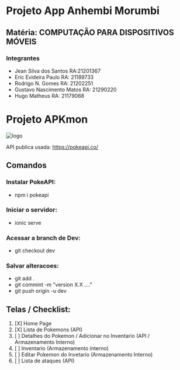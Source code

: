# Projeto App Anhembi Morumbi
## Matéria: COMPUTAÇÃO PARA DISPOSITIVOS MÓVEIS
### Integrantes
* Jean Silva dos Santos RA:21201367
* Eric Evideira Paulo RA: 21189733
* Rodrigo N. Gomes RA: 21202251
* Gustavo Nascimento Matos RA: 21290220
* Hugo Matheus RA: 21179068

# Projeto APKmon
![logo](https://avatars.githubusercontent.com/u/64151210?v=4)

API publica usada: https://pokeapi.co/

## Comandos
### Instalar PokeAPI: 
- npm i pokeapi

### Iniciar o servidor:
- ionic serve

### Acessar a branch de Dev:
- git checkout dev

### Salvar alteracoes: 
- git add .
- git commint -m "version X.X ...."
- git push origin -u dev

## Telas / Checklist: 

1. [X] Home Page
2. [X] Lista de Pokemons (API)
3. [ ] Detalhes do Pokemon / Adicionar no Inventario (API / Armazenamento Interno)
4. [ ] Inventario (Armazenamento interno)
5. [ ] Editar Pokemon do Invetario (Armazenamento Interno)
6. [ ] Lista de ataques (API)
